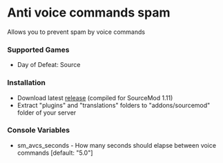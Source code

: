 # Anti voice commands spam

Allows you to prevent spam by voice commands

### Supported Games

* Day of Defeat: Source

### Installation

* Download latest [release](https://github.com/dronelektron/anti-voice-commands-spam/releases) (compiled for SourceMod 1.11)
* Extract "plugins" and "translations" folders to "addons/sourcemod" folder of your server

### Console Variables

* sm_avcs_seconds - How many seconds should elapse between voice commands [default: "5.0"]
